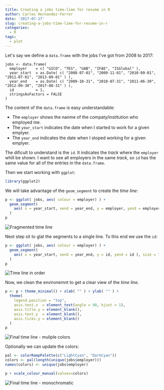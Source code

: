 ```yaml
---
title: Creating a jobs time-lime for resume in R
author: Carles Hernandez-Ferrer
date: '2017-07-17'
slug: creating-a-jobs-time-lime-for-resume-in-r
categories:
  - R
tags:
  - plot
---
```


Let's say we define a `data.frame` with the jobs I've got from 2008 to 2017:


```{r}
jobs <- data.frame(
  employer    = c( "GICO", "TES", "UAB", "IFAE", "ISGlobal" ),
  year_start  = as.Date( c( "2008-07-01", "2009-11-01", "2010-09-01", "2011-07-01", "2013-09-01" ) ),
  year_end    = as.Date( c( "2009-10-31", "2010-07-31", "2011-06-30", "2012-09-30", "2017-08-31" ) ),
  id          = 1,
  stringsAsFactors = FALSE
)
```

The content of the `data.frame` is easy understandable:

  * The `employer` shows the nanme of the compaty/institution who employed me.
  * The `year_start` indicates the date when I started to work for a given emplyer.
  * The `year_end` indicates the date when I stoped working for a given emplyer.

The dificult to understand is the `id`. It indicates the *track* where the `employer` whill be shown. I want to see all employers in the same *track*, so `id` has the same value for all of the entries in the `data.frame`.

Then we start working with `ggplot`:

```R
library(ggplot2)
```

We will take advantage of the `geom_segment` to create the *time line*:

```R
p <- ggplot( jobs, aes( colour = employer) ) +
  geom_segment(
    aes( x = year_start, xend = year_end, y = employer, yend = employer ), size = 7 
  ) 
p
```
![Fragmented time line]({{baseurl}}/assets/time-line-in-r-1.png)

Next step sit to glat the segments to a single line. To this end we use the `id`:

```R
p <- ggplot( jobs, aes( colour = employer) ) +
  geom_segment(
    aes( x = year_start, xend = year_end, y = id, yend = id ), size = 7 
  ) 
p
```
![Time line in order]({{baseurl}}/assets/time-line-in-r-2.png)

Now, we clean the environemnt to get a clear view of the *time line*.

```R
p <- p + theme_minimal() + xlab( "" ) + ylab( "" ) +
  theme(
    legend.position = "top",
    axis.text.x  = element_text(angle = 90, hjust = 1),
    axis.title.y = element_blank(),
    axis.text.y  = element_blank(),
    axis.ticks.y = element_blank()
  )
p
```
![Final time line - muliple colors]({{baseurl}}/assets/time-line-in-r-3.png)

Optionally we can update the colors:

```R
pal <- colorRampPalette(c("LightCyan", "DarkCyan"))
colors <- pal(length(unique(jobs$employer)))
names(colors) <- unique(jobs$employer)

p + scale_colour_manual(values=colors)
```
![Final time line - monochromatic]({{baseurl}}/assets/time-line-in-r-4.png)
